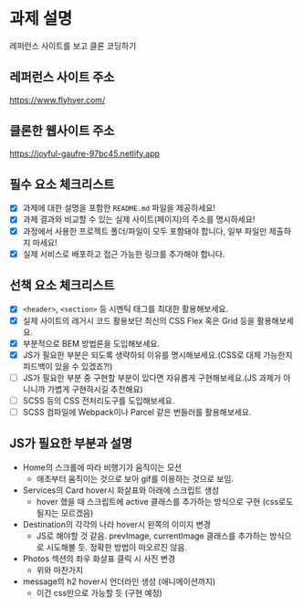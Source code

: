 # 과제 설명
레퍼런스 사이트를 보고 클론 코딩하기

## 레퍼런스 사이트 주소
https://www.flyhyer.com/

## 클론한 웹사이트 주소
https://joyful-gaufre-97bc45.netlify.app

## 필수 요소 체크리스트
- [x]  과제에 대한 설명을 포함한 `README.md` 파일을 제공하세요!
- [x]  과제 결과와 비교할 수 있는 실제 사이트(페이지)의 주소를 명시하세요!
- [x]  과정에서 사용한 프로젝트 폴더/파일이 모두 포함돼야 합니다, 일부 파일만 제출하지 마세요!
- [x]  실제 서비스로 배포하고 접근 가능한 링크를 추가해야 합니다.

## 선책 요소 체크리스트
- [x]  `<header>`, `<section>` 등 시멘틱 태그를 최대한 활용해보세요.
- [x]  실제 사이트의 레거시 코드 활용보단 최신의 CSS Flex 혹은 Grid 등을 활용해보세요.
- [x]  부분적으로 BEM 방법론을 도입해보세요.
- [x]  JS가 필요한 부분은 되도록 생략하되 이유를 명시해보세요.(CSS로 대체 가능한지 피드백이 있을 수 있겠죠?!)
- [ ]  JS가 필요한 부분 중 구현할 부분이 있다면 자유롭게 구현해보세요.(JS 과제가 아니니까 가볍게 구현하시길 추천해요)
- [ ]  SCSS 등의 CSS 전처리도구를 도입해보세요.
- [ ]  SCSS 컴파일에 Webpack이나 Parcel 같은 번들러를 활용해보세요.

## JS가 필요한 부분과 설명
- Home의 스크롤에 따라 비행기가 움직이는 모션
  - 애초부터 움직이는 것으로 보아 gif를 이용하는 것으로 보임.
- Services의 Card hover시 화살표와 아래에 스크립트 생성
  - hover 했을 때 스크립트에 active 클래스를 추가하는 방식으로 구현 (css로도 될지는 모르겠음)
- Destination의 각각의 나라 hover시 왼쪽의 이미지 변경
  - JS로 해야할 것 같음. prevImage, currentImage 클래스를 추가하는 방식으로 시도해볼 듯. 정확한 방법이 떠오르진 않음.
- Photos 섹션의 좌우 화살표 클릭 시 사진 변경
  - 위와 마찬가지
- message의 h2 hover시 언더라인 생성 (애니메이션까지)
  - 이건 css만으로 가능할 듯 (구현 예정)

